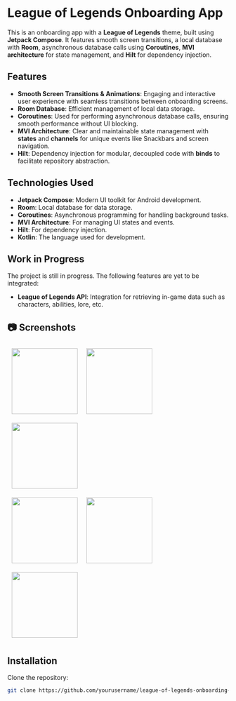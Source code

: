 # League of Legends Onboarding App

This is an onboarding app with a **League of Legends** theme, built using **Jetpack Compose**. It features smooth screen transitions, a local database with **Room**, asynchronous database calls using **Coroutines**, **MVI architecture** for state management, and **Hilt** for dependency injection.

## Features

- **Smooth Screen Transitions & Animations**: Engaging and interactive user experience with seamless transitions between onboarding screens.
- **Room Database**: Efficient management of local data storage.
- **Coroutines**: Used for performing asynchronous database calls, ensuring smooth performance without UI blocking.
- **MVI Architecture**: Clear and maintainable state management with **states** and **channels** for unique events like Snackbars and screen navigation.
- **Hilt**: Dependency injection for modular, decoupled code with **binds** to facilitate repository abstraction.

## Technologies Used

- **Jetpack Compose**: Modern UI toolkit for Android development.
- **Room**: Local database for data storage.
- **Coroutines**: Asynchronous programming for handling background tasks.
- **MVI Architecture**: For managing UI states and events.
- **Hilt**: For dependency injection.
- **Kotlin**: The language used for development.

## Work in Progress

The project is still in progress. The following features are yet to be integrated:

- **League of Legends API**: Integration for retrieving in-game data such as characters, abilities, lore, etc.

## 📷 Screenshots
<div style="display: flex; flex-wrap: wrap;">
  <img src="https://github.com/user-attachments/assets/ae3ea1d1-3018-42fb-b938-427915dcbae7" width="150" style="margin: 10px;"/>
  <img src="https://github.com/user-attachments/assets/1fcc689e-68b1-44ef-bd2e-97df1678d338" width="150" style="margin: 10px;"/>
  <img src="https://github.com/user-attachments/assets/a32c3d94-9234-4e56-a685-ea43f8529f29" width="150" style="margin: 10px;"/>
  </div>
<div style="display: flex; flex-wrap: wrap;">  
  <img src="https://github.com/user-attachments/assets/9e7cc3cc-f24a-4fa7-b301-6b74786d246c" width="150" style="margin: 10px;"/>
  <img src="https://github.com/user-attachments/assets/57900787-7908-4527-a362-2b7c5e29904d" width="150" style="margin: 10px;"/>
  <img src="https://github.com/user-attachments/assets/969cd2f8-4bc9-449a-a3e1-4aa14296a899" width="150" style="margin: 10px;"/>
  </div>


## Installation

Clone the repository:

```bash
git clone https://github.com/yourusername/league-of-legends-onboarding-app.git
